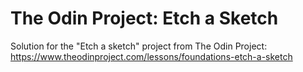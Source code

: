 # The Odin Project: Etch a Sketch
Solution for the "Etch a sketch" project from The Odin Project:
https://www.theodinproject.com/lessons/foundations-etch-a-sketch
